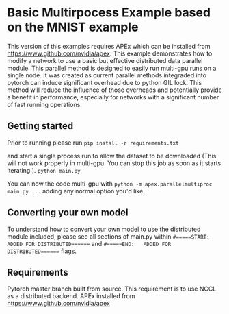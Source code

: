 # Basic Multirpocess Example based on the MNIST example

This version of this examples requires APEx which can be installed from https://www.github.com/nvidia/apex. This example demonstrates how to modify a network to use a basic but effective distributed data parallel module. This parallel method is designed to easily run multi-gpu runs on a single node. It was created as current parallel methods integraded into pytorch can induce significant overhead due to python GIL lock. This method will reduce the influence of those overheads and potentially provide a benefit in performance, especially for networks with a significant number of fast running operations.

## Getting started
Prior to running please run
```pip install -r requirements.txt```

and start a single process run to allow the dataset to be downloaded (This will not work properly in multi-gpu. You can stop this job as soon as it starts iterating.).
```python main.py```

You can now the code multi-gpu with
```python -m apex.parallelmultiproc main.py ...```
adding any normal option you'd like.

## Converting your own model
To understand how to convert your own model to use the distributed module included, please see all sections of main.py within ```#=====START: ADDED FOR DISTRIBUTED======``` and ```#=====END:   ADDED FOR DISTRIBUTED======``` flags.

## Requirements
Pytorch master branch built from source. This requirement is to use NCCL as a distributed backend.
APEx installed from https://www.github.com/nvidia/apex